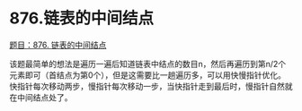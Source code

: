 # 876.链表的中间结点

[题目：876. 链表的中间结点](https://leetcode.cn/problems/middle-of-the-linked-list/)

该题最简单的想法是遍历一遍后知道链表中结点的数目n，然后再遍历到第n/2个元素即可（首结点为第0个），但是这需要比一趟遍历多，可以用快慢指针优化。快指针每次移动两步，慢指针每次移动一步，当快指针走到最后时，慢指针自然就在中间结点处了。